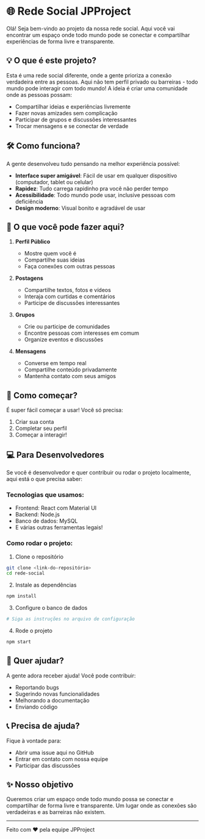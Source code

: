 # 🌐 Rede Social JPProject

Olá! Seja bem-vindo ao projeto da nossa rede social. Aqui você vai encontrar um espaço onde todo mundo pode se conectar e compartilhar experiências de forma livre e transparente.

## 💡 O que é este projeto?

Esta é uma rede social diferente, onde a gente prioriza a conexão verdadeira entre as pessoas. Aqui não tem perfil privado ou barreiras - todo mundo pode interagir com todo mundo! A ideia é criar uma comunidade onde as pessoas possam:

- Compartilhar ideias e experiências livremente
- Fazer novas amizades sem complicação
- Participar de grupos e discussões interessantes
- Trocar mensagens e se conectar de verdade

## 🛠️ Como funciona?

A gente desenvolveu tudo pensando na melhor experiência possível:

- **Interface super amigável**: Fácil de usar em qualquer dispositivo (computador, tablet ou celular)
- **Rapidez**: Tudo carrega rapidinho pra você não perder tempo
- **Acessibilidade**: Todo mundo pode usar, inclusive pessoas com deficiência
- **Design moderno**: Visual bonito e agradável de usar

## 📱 O que você pode fazer aqui?

1. **Perfil Público**
   - Mostre quem você é
   - Compartilhe suas ideias
   - Faça conexões com outras pessoas

2. **Postagens**
   - Compartilhe textos, fotos e vídeos
   - Interaja com curtidas e comentários
   - Participe de discussões interessantes

3. **Grupos**
   - Crie ou participe de comunidades
   - Encontre pessoas com interesses em comum
   - Organize eventos e discussões

4. **Mensagens**
   - Converse em tempo real
   - Compartilhe conteúdo privadamente
   - Mantenha contato com seus amigos

## 🚀 Como começar?

É super fácil começar a usar! Você só precisa:

1. Criar sua conta
2. Completar seu perfil
3. Começar a interagir!

## 💻 Para Desenvolvedores

Se você é desenvolvedor e quer contribuir ou rodar o projeto localmente, aqui está o que precisa saber:

### Tecnologias que usamos:
- Frontend: React com Material UI
- Backend: Node.js
- Banco de dados: MySQL
- E várias outras ferramentas legais!

### Como rodar o projeto:

1. Clone o repositório
```bash
git clone <link-do-repositório>
cd rede-social
```

2. Instale as dependências
```bash
npm install
```

3. Configure o banco de dados
```bash
# Siga as instruções no arquivo de configuração
```

4. Rode o projeto
```bash
npm start
```

## 🤝 Quer ajudar?

A gente adora receber ajuda! Você pode contribuir:
- Reportando bugs
- Sugerindo novas funcionalidades
- Melhorando a documentação
- Enviando código

## 📞 Precisa de ajuda?

Fique à vontade para:
- Abrir uma issue aqui no GitHub
- Entrar em contato com nossa equipe
- Participar das discussões

## ✨ Nosso objetivo

Queremos criar um espaço onde todo mundo possa se conectar e compartilhar de forma livre e transparente. Um lugar onde as conexões são verdadeiras e as barreiras não existem.

---

Feito com ❤️ pela equipe JPProject 